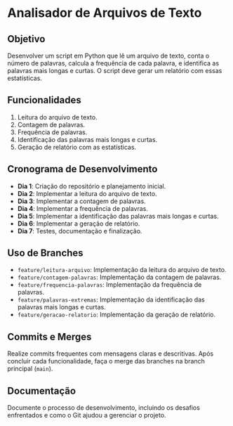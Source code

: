# Analisador de Arquivos de Texto

## Objetivo
Desenvolver um script em Python que lê um arquivo de texto, conta o número de palavras, calcula a frequência de cada palavra, e identifica as palavras mais longas e curtas. O script deve gerar um relatório com essas estatísticas.

## Funcionalidades
1. Leitura do arquivo de texto.
2. Contagem de palavras.
3. Frequência de palavras.
4. Identificação das palavras mais longas e curtas.
5. Geração de relatório com as estatísticas.

## Cronograma de Desenvolvimento
- **Dia 1**: Criação do repositório e planejamento inicial.
- **Dia 2**: Implementar a leitura do arquivo de texto.
- **Dia 3**: Implementar a contagem de palavras.
- **Dia 4**: Implementar a frequência de palavras.
- **Dia 5**: Implementar a identificação das palavras mais longas e curtas.
- **Dia 6**: Implementar a geração de relatório.
- **Dia 7**: Testes, documentação e finalização.

## Uso de Branches
- `feature/leitura-arquivo`: Implementação da leitura do arquivo de texto.
- `feature/contagem-palavras`: Implementação da contagem de palavras.
- `feature/frequencia-palavras`: Implementação da frequência de palavras.
- `feature/palavras-extremas`: Implementação da identificação das palavras mais longas e curtas.
- `feature/geracao-relatorio`: Implementação da geração de relatório.

## Commits e Merges
Realize commits frequentes com mensagens claras e descritivas. Após concluir cada funcionalidade, faça o merge das branches na branch principal (`main`).

## Documentação
Documente o processo de desenvolvimento, incluindo os desafios enfrentados e como o Git ajudou a gerenciar o projeto.
